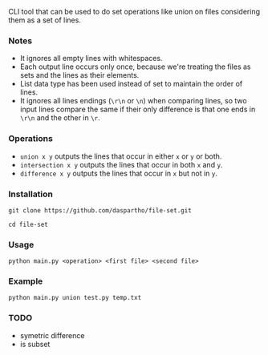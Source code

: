 CLI tool that can be used to do set operations like union on files considering them as a set of lines.

### Notes
- It ignores all empty lines with whitespaces.
- Each output line occurs only once, because we're treating the files as sets and the lines as their elements.
- List data type has been used instead of set to maintain the order of lines.
- It ignores all lines endings (`\r\n` or `\n`) when comparing lines, so two
  input lines compare the same if their only difference is that one ends in
  `\r\n` and the other in `\r`.

### Operations
- `union x y` outputs the lines that occur in either `x` or `y` or both.
- `intersection x y` outputs the lines that occur in both `x` and `y`.
- `difference x y` outputs the lines that occur in `x` but not in `y`.

### Installation
```
git clone https://github.com/daspartho/file-set.git
```
```
cd file-set
```
### Usage
```
python main.py <operation> <first file> <second file>
```
### Example
```
python main.py union test.py temp.txt
```

### TODO
- symetric difference
- is subset
